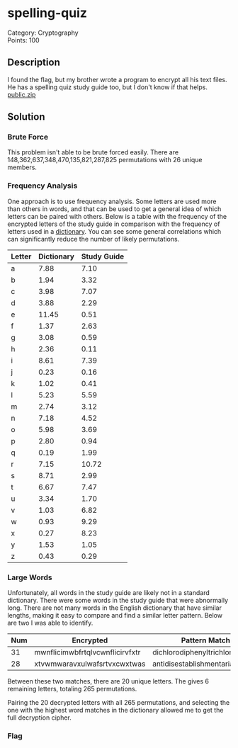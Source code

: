 # spelling-quiz
Category: Cryptography\
Points: 100

## Description
I found the flag, but my brother wrote a program to encrypt all his text files. He has a spelling quiz study guide too, but I don't know if that helps.\
[public.zip](https://artifacts.picoctf.net/picoMini+by+redpwn/Cryptography/spelling-quiz/public.zip)

## Solution

### Brute Force
This problem isn't able to be brute forced easily. There are 148,362,637,348,470,135,821,287,825 permutations with 26 unique members.

### Frequency Analysis

One approach is to use frequency analysis. Some letters are used more than others in words, and that can be used to get a general idea of which letters can be paired with others. Below is a table with the frequency of the encrypted letters of the study guide in comparison with the frequency of letters used in a [dictionary](https://en.wikipedia.org/wiki/Letter_frequency). You can see some general correlations which can significantly reduce the number of likely permutations.

| Letter | Dictionary | Study Guide |
| ------ | ---------- | ----------- |
| a      | 7.88       | 7.10        |
| b      | 1.94       | 3.32        |
| c      | 3.98       | 7.07        |
| d      | 3.88       | 2.29        |
| e      | 11.45      | 0.51        |
| f      | 1.37       | 2.63        |
| g      | 3.08       | 0.59        |
| h      | 2.36       | 0.11        |
| i      | 8.61       | 7.39        |
| j      | 0.23       | 0.16        |
| k      | 1.02       | 0.41        |
| l      | 5.23       | 5.59        |
| m      | 2.74       | 3.12        |
| n      | 7.18       | 4.52        |
| o      | 5.98       | 3.69        |
| p      | 2.80       | 0.94        |
| q      | 0.19       | 1.99        |
| r      | 7.15       | 10.72       |
| s      | 8.71       | 2.99        |
| t      | 6.67       | 7.47        |
| u      | 3.34       | 1.70        |
| v      | 1.03       | 6.82        |
| w      | 0.93       | 9.29        |
| x      | 0.27       | 8.23        |
| y      | 1.53       | 1.05        |
| z      | 0.43       | 0.29        |

### Large Words

Unfortunately, all words in the study guide are likely not in a standard dictionary. There were some words in the study guide that were abnormally long. There are not many words in the English dictionary that have similar lengths, making it easy to compare and find a similar letter pattern. Below are two I was able to identify.

| Num | Encrypted                       | Pattern Match                   |
| --- | ------------------------------- | ------------------------------- |
| 31  | mwnflicimwbfrtqlvcwnflicirvfxtr | dichlorodiphenyltrichloroethane |
| 28  | xtvwmwaravxulwafsrtvxcwxtwas    | antidisestablishmentarianism    |

Between these two matches, there are 20 unique letters. The gives 6 remaining letters, totaling 265 permutations.

Pairing the 20 decrypted letters with all 265 permutations, and selecting the one with the highest word matches in the dictionary allowed me to get the full decryption cipher. 

### Flag
```
```